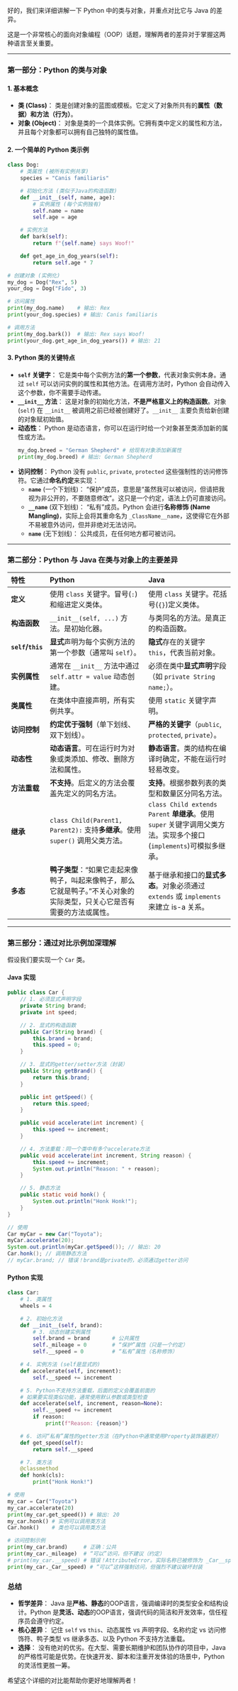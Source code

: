 好的，我们来详细讲解一下 Python 中的类与对象，并重点对比它与 Java 的差异。

这是一个非常核心的面向对象编程（OOP）话题，理解两者的差异对于掌握这两种语言至关重要。

---

### 第一部分：Python 的类与对象

#### 1. 基本概念
- **类 (Class)**： 类是创建对象的蓝图或模板。它定义了对象所共有的**属性（数据）**和**方法（行为）**。
- **对象 (Object)**： 对象是类的一个具体实例。它拥有类中定义的属性和方法，并且每个对象都可以拥有自己独特的属性值。

#### 2. 一个简单的 Python 类示例

```python
class Dog:
    # 类属性 (被所有实例共享)
    species = "Canis familiaris"

    # 初始化方法 (类似于Java的构造函数)
    def __init__(self, name, age):
        # 实例属性 (每个实例独有)
        self.name = name
        self.age = age

    # 实例方法
    def bark(self):
        return f"{self.name} says Woof!"

    def get_age_in_dog_years(self):
        return self.age * 7

# 创建对象 (实例化)
my_dog = Dog("Rex", 5)
your_dog = Dog("Fido", 3)

# 访问属性
print(my_dog.name)    # 输出: Rex
print(your_dog.species) # 输出: Canis familiaris

# 调用方法
print(my_dog.bark())  # 输出: Rex says Woof!
print(your_dog.get_age_in_dog_years()) # 输出: 21
```

#### 3. Python 类的关键特点
- **`self` 关键字**： 它是类中每个实例方法的**第一个参数**，代表对象实例本身。通过 `self` 可以访问实例的属性和其他方法。在调用方法时，Python 会自动传入这个参数，你不需要手动传递。
- **`__init__` 方法**： 这是对象的初始化方法，**不是严格意义上的构造函数**。对象 (`self`) 在 `__init__` 被调用之前已经被创建好了。`__init__` 主要负责给新创建的对象赋初始值。
- **动态性**： Python 是动态语言，你可以在运行时给一个对象甚至类添加新的属性或方法。
    ```python
    my_dog.breed = "German Shepherd" # 给现有对象添加新属性
    print(my_dog.breed) # 输出: German Shepherd
    ```
- **访问控制**： Python 没有 `public`, `private`, `protected` 这些强制性的访问修饰符。它通过**命名约定**来实现：
    - **`name`** (一个下划线)： “保护”成员，意思是“虽然我可以被访问，但请把我视为非公开的，不要随意修改”。这只是一个约定，语法上仍可直接访问。
    - **`__name`** (双下划线)： “私有”成员。Python 会进行**名称修饰 (Name Mangling)**，实际上会将其重命名为 `_ClassName__name`，这使得它在外部不易被意外访问，但并非绝对无法访问。
    - **`name`** (无下划线)： 公共成员，在任何地方都可被访问。

---

### 第二部分：Python 与 Java 在类与对象上的主要差异

| 特性 | Python | Java |
| :--- | :--- | :--- |
| **定义** | 使用 `class` 关键字。冒号(`:`)和缩进定义类体。 | 使用 `class` 关键字。花括号(`{}`)定义类体。 |
| **构造函数** | `__init__(self, ...)` 方法。是初始化器。 | 与类同名的方法。是真正的构造函数。 |
| **`self`/`this`** | **显式**声明为每个实例方法的第一个参数（通常叫 `self`）。 | **隐式**存在的关键字 `this`，代表当前对象。 |
| **实例属性** | 通常在 `__init__` 方法中通过 `self.attr = value` 动态创建。 | 必须在类中**显式声明**字段（如 `private String name;`）。 |
| **类属性** | 在类体中直接声明，所有实例共享。 | 使用 `static` 关键字声明。 |
| **访问控制** | **约定优于强制**（单下划线、双下划线）。 | **严格的关键字**（`public`, `protected`, `private`）。 |
| **动态性** | **动态语言**。可在运行时为对象或类添加、修改、删除方法和属性。 | **静态语言**。类的结构在编译时确定，不能在运行时轻易改变。 |
| **方法重载** | **不支持**。后定义的方法会覆盖先定义的同名方法。 | **支持**。根据参数列表的类型和数量区分同名方法。 |
| **继承** | `class Child(Parent1, Parent2):` 支持**多继承**。使用 `super()` 调用父类方法。 | `class Child extends Parent` **单继承**。使用 `super` 关键字调用父类方法。实现多个接口(`implements`)可模拟多继承。 |
| **多态** | **鸭子类型**：“如果它走起来像鸭子，叫起来像鸭子，那么它就是鸭子。”不关心对象的实际类型，只关心它是否有需要的方法或属性。 | 基于继承和接口的**显式多态**。对象必须通过 `extends` 或 `implements` 来建立 is-a 关系。 |

---

### 第三部分：通过对比示例加深理解

假设我们要实现一个 `Car` 类。

#### Java 实现
```java
public class Car {
    // 1. 必须显式声明字段
    private String brand;
    private int speed;

    // 2. 显式的构造函数
    public Car(String brand) {
        this.brand = brand;
        this.speed = 0;
    }

    // 3. 显式的getter/setter方法（封装）
    public String getBrand() {
        return this.brand;
    }

    public int getSpeed() {
        return this.speed;
    }

    public void accelerate(int increment) {
        this.speed += increment;
    }

    // 4. 方法重载：同一个类中有多个accelerate方法
    public void accelerate(int increment, String reason) {
        this.speed += increment;
        System.out.println("Reason: " + reason);
    }

    // 5. 静态方法
    public static void honk() {
        System.out.println("Honk Honk!");
    }
}

// 使用
Car myCar = new Car("Toyota");
myCar.accelerate(20);
System.out.println(myCar.getSpeed()); // 输出: 20
Car.honk(); // 调用静态方法
// myCar.brand; // 错误！brand是private的，必须通过getter访问
```

#### Python 实现
```python
class Car:
    # 1. 类属性
    wheels = 4

    # 2. 初始化方法
    def __init__(self, brand):
        # 3. 动态创建实例属性
        self.brand = brand       # 公共属性
        self._mileage = 0        # “保护”属性（只是一个约定）
        self.__speed = 0         # “私有”属性（名称修饰）

    # 4. 实例方法 (self是显式的)
    def accelerate(self, increment):
        self.__speed += increment

    # 5. Python不支持方法重载，后面的定义会覆盖前面的
    # 如果要实现类似功能，通常使用默认参数或类型检查
    def accelerate(self, increment, reason=None):
        self.__speed += increment
        if reason:
            print(f"Reason: {reason}")

    # 6. 访问“私有”属性的getter方法（在Python中通常使用Property装饰器更好）
    def get_speed(self):
        return self.__speed

    # 7. 类方法
    @classmethod
    def honk(cls):
        print("Honk Honk!")

# 使用
my_car = Car("Toyota")
my_car.accelerate(20)
print(my_car.get_speed()) # 输出: 20
my_car.honk() # 实例可以调用类方法
Car.honk()    # 类也可以调用类方法

# 访问控制示例
print(my_car.brand)     # 正确：公共
print(my_car._mileage)  # “可以”访问，但不建议（约定）
# print(my_car.__speed) # 错误！AttributeError。实际名称已被修饰为 _Car__speed
print(my_car._Car__speed) # “可以”这样强制访问，但强烈不建议破坏封装
```

### 总结

- **哲学差异**： Java 是**严格、静态**的OOP语言，强调编译时的类型安全和结构设计。Python 是**灵活、动态**的OOP语言，强调代码的简洁和开发效率，信任程序员会遵守约定。
- **核心差异**： 记住 `self` vs `this`、动态属性 vs 声明字段、名称约定 vs 访问修饰符、鸭子类型 vs 继承多态、以及 Python 不支持方法重载。
- **选择**： 没有绝对的优劣。在大型、需要长期维护和团队协作的项目中，Java 的严格性可能是优势。在快速开发、脚本和注重开发体验的场景中，Python 的灵活性更胜一筹。

希望这个详细的对比能帮助你更好地理解两者！